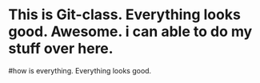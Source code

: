 # This is Git-class. Everything looks good. Awesome. i can able to do my stuff over here. 
#how is everything. Everything looks good. 
